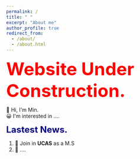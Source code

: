 ```yaml
---
permalink: /
title: " "
excerpt: "About me"
author_profile: true
redirect_from: 
  - /about/
  - /about.html
---
```


<font color=red size=8 > <strong> Website Under Construction. </strong> </font>    

👋 Hi, I'm Min.     
😀 I'm interested in ....   

<font color=Navy size=5 > <strong> Lastest News. </strong> </font>  

1. 🚀  Join in __UCAS__ as a M.S    
2. 🌟  ....    

